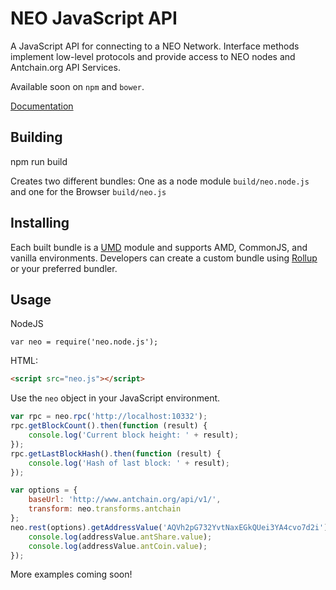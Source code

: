 # NEO JavaScript API

A JavaScript API for connecting to a NEO Network. Interface methods implement low-level protocols and provide access to NEO nodes and Antchain.org API Services.

Available soon on `npm` and `bower`.

[Documentation](https://github.com/CityOfZion/neo-api-js/wiki)

## Building

npm run build

Creates two different bundles: One as a node module `build/neo.node.js` and one for the Browser `build/neo.js`

## Installing
Each built bundle is a [UMD](https://github.com/umdjs/umd) module and supports AMD, CommonJS, and vanilla environments. Developers can create a custom bundle using [Rollup](https://rollupjs.org) or your preferred bundler. 

## Usage

NodeJS
```node
var neo = require('neo.node.js');
```

HTML:
```html
<script src="neo.js"></script>
```

Use the `neo` object in your JavaScript environment.

```js
var rpc = neo.rpc('http://localhost:10332');
rpc.getBlockCount().then(function (result) {
    console.log('Current block height: ' + result);
});
rpc.getLastBlockHash().then(function (result) {
    console.log('Hash of last block: ' + result);
});
```

```js
var options = {
    baseUrl: 'http://www.antchain.org/api/v1/',
    transform: neo.transforms.antchain
};
neo.rest(options).getAddressValue('AQVh2pG732YvtNaxEGkQUei3YA4cvo7d2i').then(function (addressValue) {
    console.log(addressValue.antShare.value);
    console.log(addressValue.antCoin.value);
});
```

More examples coming soon!
